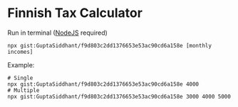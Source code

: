 # Finnish Tax Calculator

Run in terminal ([NodeJS](https://nodejs.org/en/) required)

    npx gist:GuptaSiddhant/f9d803c2dd1376653e53ac90cd6a158e [monthly incomes]

Example:

    # Single
    npx gist:GuptaSiddhant/f9d803c2dd1376653e53ac90cd6a158e 4000
    # Multiple
    npx gist:GuptaSiddhant/f9d803c2dd1376653e53ac90cd6a158e 3000 4000 5000
